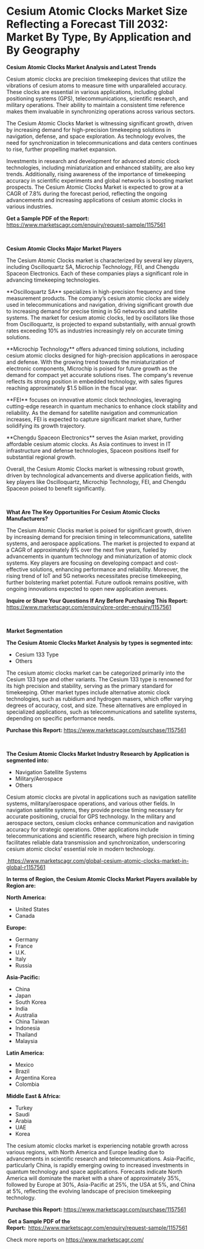 <p><h1>Cesium Atomic Clocks Market Size Reflecting a Forecast Till 2032: Market By Type, By Application and By Geography</h1></p><p><strong>Cesium Atomic Clocks Market Analysis and Latest Trends</strong></p>
<p><p>Cesium atomic clocks are precision timekeeping devices that utilize the vibrations of cesium atoms to measure time with unparalleled accuracy. These clocks are essential in various applications, including global positioning systems (GPS), telecommunications, scientific research, and military operations. Their ability to maintain a consistent time reference makes them invaluable in synchronizing operations across various sectors.</p><p>The Cesium Atomic Clocks Market is witnessing significant growth, driven by increasing demand for high-precision timekeeping solutions in navigation, defense, and space exploration. As technology evolves, the need for synchronization in telecommunications and data centers continues to rise, further propelling market expansion. </p><p>Investments in research and development for advanced atomic clock technologies, including miniaturization and enhanced stability, are also key trends. Additionally, rising awareness of the importance of timekeeping accuracy in scientific experiments and global networks is boosting market prospects. The Cesium Atomic Clocks Market is expected to grow at a CAGR of 7.8% during the forecast period, reflecting the ongoing advancements and increasing applications of cesium atomic clocks in various industries.</p></p>
<p><strong>Get a Sample PDF of the Report:&nbsp;</strong> <a href="https://www.marketscagr.com/enquiry/request-sample/1157561?utm_campaign=3266&utm_medium=2&utm_source=Github&utm_content=ia&utm_term=21032025&utm_id=cesium-atomic-clocks">https://www.marketscagr.com/enquiry/request-sample/1157561</a></p>
<p>&nbsp;</p>
<p><strong>Cesium Atomic Clocks Major Market Players</strong></p>
<p><p>The Cesium Atomic Clocks market is characterized by several key players, including Oscilloquartz SA, Microchip Technology, FEI, and Chengdu Spaceon Electronics. Each of these companies plays a significant role in advancing timekeeping technologies.</p><p>**Oscilloquartz SA** specializes in high-precision frequency and time measurement products. The company’s cesium atomic clocks are widely used in telecommunications and navigation, driving significant growth due to increasing demand for precise timing in 5G networks and satellite systems. The market for cesium atomic clocks, led by oscillators like those from Oscilloquartz, is projected to expand substantially, with annual growth rates exceeding 10% as industries increasingly rely on accurate timing solutions.</p><p>**Microchip Technology** offers advanced timing solutions, including cesium atomic clocks designed for high-precision applications in aerospace and defense. With the growing trend towards the miniaturization of electronic components, Microchip is poised for future growth as the demand for compact yet accurate solutions rises. The company's revenue reflects its strong position in embedded technology, with sales figures reaching approximately $1.5 billion in the fiscal year.</p><p>**FEI** focuses on innovative atomic clock technologies, leveraging cutting-edge research in quantum mechanics to enhance clock stability and reliability. As the demand for satellite navigation and communication increases, FEI is expected to capture significant market share, further solidifying its growth trajectory.</p><p>**Chengdu Spaceon Electronics** serves the Asian market, providing affordable cesium atomic clocks. As Asia continues to invest in IT infrastructure and defense technologies, Spaceon positions itself for substantial regional growth.</p><p>Overall, the Cesium Atomic Clocks market is witnessing robust growth, driven by technological advancements and diverse application fields, with key players like Oscilloquartz, Microchip Technology, FEI, and Chengdu Spaceon poised to benefit significantly.</p></p>
<p>&nbsp;</p>
<p><strong>What Are The Key Opportunities For Cesium Atomic Clocks Manufacturers?</strong></p>
<p><p>The Cesium Atomic Clocks market is poised for significant growth, driven by increasing demand for precision timing in telecommunications, satellite systems, and aerospace applications. The market is projected to expand at a CAGR of approximately 8% over the next five years, fueled by advancements in quantum technology and miniaturization of atomic clock systems. Key players are focusing on developing compact and cost-effective solutions, enhancing performance and reliability. Moreover, the rising trend of IoT and 5G networks necessitates precise timekeeping, further bolstering market potential. Future outlook remains positive, with ongoing innovations expected to open new application avenues.</p></p>
<p><strong>Inquire or Share Your Questions If Any Before Purchasing This Report:</strong> <a href="https://www.marketscagr.com/enquiry/pre-order-enquiry/1157561?utm_campaign=3266&utm_medium=2&utm_source=Github&utm_content=ia&utm_term=21032025&utm_id=cesium-atomic-clocks">https://www.marketscagr.com/enquiry/pre-order-enquiry/1157561</a></p>
<p>&nbsp;</p>
<p><strong>Market Segmentation</strong></p>
<p><strong>The Cesium Atomic Clocks Market Analysis by types is segmented into:</strong></p>
<p><ul><li>Cesium 133 Type</li><li>Others</li></ul></p>
<p><p>The cesium atomic clocks market can be categorized primarily into the Cesium 133 type and other variants. The Cesium 133 type is renowned for its high precision and stability, serving as the primary standard for timekeeping. Other market types include alternative atomic clock technologies, such as rubidium and hydrogen masers, which offer varying degrees of accuracy, cost, and size. These alternatives are employed in specialized applications, such as telecommunications and satellite systems, depending on specific performance needs.</p></p>
<p><strong>Purchase this Report:&nbsp;</strong><a href="https://www.marketscagr.com/purchase/1157561?utm_campaign=3266&utm_medium=2&utm_source=Github&utm_content=ia&utm_term=21032025&utm_id=cesium-atomic-clocks">https://www.marketscagr.com/purchase/1157561</a></p>
<p>&nbsp;</p>
<p><strong>The Cesium Atomic Clocks Market Industry Research by Application is segmented into:</strong></p>
<p><ul><li>Navigation Satellite Systems</li><li>Military/Aerospace</li><li>Others</li></ul></p>
<p><p>Cesium atomic clocks are pivotal in applications such as navigation satellite systems, military/aerospace operations, and various other fields. In navigation satellite systems, they provide precise timing necessary for accurate positioning, crucial for GPS technology. In the military and aerospace sectors, cesium clocks enhance communication and navigation accuracy for strategic operations. Other applications include telecommunications and scientific research, where high precision in timing facilitates reliable data transmission and synchronization, underscoring cesium atomic clocks' essential role in modern technology.</p></p>
<p><a href="https://www.marketscagr.com/global-cesium-atomic-clocks-market-in-global-r1157561?utm_campaign=3266&utm_medium=2&utm_source=Github&utm_content=ia&utm_term=21032025&utm_id=cesium-atomic-clocks">&nbsp;https://www.marketscagr.com/global-cesium-atomic-clocks-market-in-global-r1157561</a></p>
<p><strong>In terms of Region, the Cesium Atomic Clocks Market Players available by Region are:</strong></p>
<p>
    <p> <strong> North America: </strong>
        <ul>
            <li>United States</li>
            <li>Canada</li>
        </ul>
        </p> 
    <p> <strong> Europe: </strong>
        <ul>
            <li>Germany</li>
            <li>France</li>
            <li>U.K.</li>
            <li>Italy</li>
            <li>Russia</li>
        </ul>
        </p> 
    <p> <strong> Asia-Pacific: </strong>
        <ul>
            <li>China</li>
            <li>Japan</li>
            <li>South Korea</li>
            <li>India</li>
            <li>Australia</li>
            <li>China Taiwan</li>
            <li>Indonesia</li>
            <li>Thailand</li>
            <li>Malaysia</li>
        </ul>
        </p> 
    <p> <strong> Latin America: </strong>
        <ul>
            <li>Mexico</li>
            <li>Brazil</li>
            <li>Argentina Korea</li>
            <li>Colombia</li>
        </ul>
        </p> 
    <p> <strong> Middle East & Africa: </strong>
        <ul>
            <li>Turkey</li>
            <li>Saudi</li>
            <li>Arabia</li>
            <li>UAE</li>
            <li>Korea</li>
        </ul>
    </p>
    </p>
<p><p>The cesium atomic clocks market is experiencing notable growth across various regions, with North America and Europe leading due to advancements in scientific research and telecommunications. Asia-Pacific, particularly China, is rapidly emerging owing to increased investments in quantum technology and space applications. Forecasts indicate North America will dominate the market with a share of approximately 35%, followed by Europe at 30%, Asia-Pacific at 25%, the USA at 5%, and China at 5%, reflecting the evolving landscape of precision timekeeping technology.</p></p>
<p><strong>Purchase this Report: </strong><a href="https://www.marketscagr.com/purchase/1157561?utm_campaign=3266&utm_medium=2&utm_source=Github&utm_content=ia&utm_term=21032025&utm_id=cesium-atomic-clocks">https://www.marketscagr.com/purchase/1157561</a></p>
<p>&nbsp;<strong>Get a Sample PDF of the Report:&nbsp;&nbsp;</strong><a href="https://www.marketscagr.com/enquiry/request-sample/1157561?utm_campaign=3266&utm_medium=2&utm_source=Github&utm_content=ia&utm_term=21032025&utm_id=cesium-atomic-clocks">https://www.marketscagr.com/enquiry/request-sample/1157561</a></p>
<p><strong></strong></p>
<p>Check more reports on <a href="https://www.marketscagr.com/?utm_campaign=3266&utm_medium=2&utm_source=Github&utm_content=ia&utm_term=21032025&utm_id=cesium-atomic-clocks">https://www.marketscagr.com/</a></p>